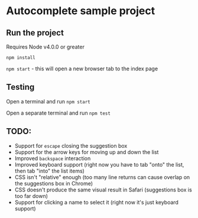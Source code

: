 # Autocomplete sample project

## Run the project

Requires Node v4.0.0 or greater

`npm install`

`npm start` - this will open a new browser tab to the index page 

## Testing

Open a terminal and run `npm start`

Open a separate terminal and run `npm test`

## TODO:
- Support for `escape` closing the suggestion box
- Support for the arrow keys for moving up and down the list 
- Improved `backspace` interaction
- Improved keyboard support (right now you have to tab "onto" the list, then tab "into" the list items)
- CSS isn't "relative" enough (too many line returns can cause overlap on the suggestions box in Chrome)
- CSS doesn't produce the same visual result in Safari (suggestions box is too far down)
- Support for clicking a name to select it (right now it's just keyboard support)
